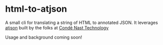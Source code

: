 # html-to-atjson

A small cli for translating a string of HTML to annotated JSON. It leverages [atjson](https://github.com/CondeNast/atjson) built by the folks at [Condé Nast Technology](https://technology.condenast.com/)

Usage and background coming soon!
